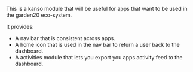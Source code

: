 This is a kanso module that will be useful for apps that want to be used in the garden20 eco-system.

It provides:

 * A nav bar that is consistent across apps.
 * A home icon that is used in the nav bar to return a user back to the dashboard.
 * A activities module that lets you export you apps activity feed to the dashboard.

 

